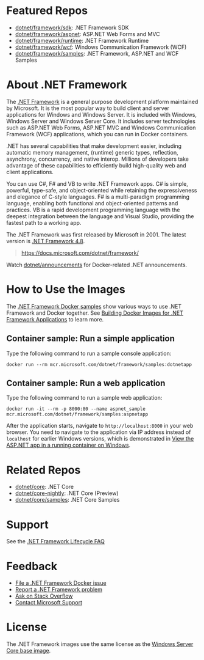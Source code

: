 # Featured Repos

* [dotnet/framework/sdk](https://hub.docker.com/_/microsoft-dotnet-framework-sdk/): .NET Framework SDK
* [dotnet/framework/aspnet](https://hub.docker.com/_/microsoft-dotnet-framework-aspnet/): ASP.NET Web Forms and MVC
* [dotnet/framework/runtime](https://hub.docker.com/_/microsoft-dotnet-framework-runtime/): .NET Framework Runtime
* [dotnet/framework/wcf](https://hub.docker.com/_/microsoft-dotnet-framework-wcf/): Windows Communication Framework (WCF)
* [dotnet/framework/samples](https://hub.docker.com/_/microsoft-dotnet-framework-samples/): .NET Framework, ASP.NET and WCF Samples

# About .NET Framework

The [.NET Framework](https://www.microsoft.com/net/framework) is a general purpose development platform maintained by Microsoft. It is the most popular way to build client and server applications for Windows and Windows Server. It is included with Windows, Windows Server and Windows Server Core. It includes server technologies such as ASP.NET Web Forms, ASP.NET MVC and Windows Communication Framework (WCF) applications, which you can run in Docker containers.

.NET has several capabilities that make development easier, including automatic memory management, (runtime) generic types, reflection, asynchrony, concurrency, and native interop. Millions of developers take advantage of these capabilities to efficiently build high-quality web and client applications.

You can use C#, F# and VB to write .NET Framework apps. C# is simple, powerful, type-safe, and object-oriented while retaining the expressiveness and elegance of C-style languages. F# is a multi-paradigm programming language, enabling both functional and object-oriented patterns and practices. VB is a rapid development programming language with the deepest integration between the language and Visual Studio, providing the fastest path to a working app.

The .NET Framework was first released by Microsoft in 2001. The latest version is [.NET Framework 4.8](https://www.microsoft.com/net/framework).

> https://docs.microsoft.com/dotnet/framework/

Watch [dotnet/announcements](https://github.com/dotnet/announcements/labels/Docker) for Docker-related .NET announcements.

# How to Use the Images

The [.NET Framework Docker samples](https://github.com/microsoft/dotnet-framework-docker/blob/master/samples/README.md) show various ways to use .NET Framework and Docker together.  See [Building Docker Images for .NET Framework Applications](https://docs.microsoft.com/dotnet/framework/docker/) to learn more.

## Container sample: Run a simple application

Type the following command to run a sample console application:

```console
docker run --rm mcr.microsoft.com/dotnet/framework/samples:dotnetapp
```

## Container sample: Run a web application

Type the following command to run a sample web application:

```console
docker run -it --rm -p 8000:80 --name aspnet_sample mcr.microsoft.com/dotnet/framework/samples:aspnetapp
```

After the application starts, navigate to `http://localhost:8000` in your web browser. You need to navigate to the application via IP address instead of `localhost` for earlier Windows versions, which is demonstrated in [View the ASP.NET app in a running container on Windows](https://github.com/microsoft/dotnet-framework-docker/blob/master/samples/aspnetapp/README.md#view-the-aspnet-app-in-a-running-container-on-windows).


# Related Repos

* [dotnet/core](https://hub.docker.com/_/microsoft-dotnet-core/): .NET Core
* [dotnet/core-nightly](https://hub.docker.com/_/microsoft-dotnet-core-nightly/): .NET Core (Preview)
* [dotnet/core/samples](https://hub.docker.com/_/microsoft-dotnet-core-samples/): .NET Core Samples

# Support

See the [.NET Framework Lifecycle FAQ](https://support.microsoft.com/en-us/help/17455/lifecycle-faq-net-framework)

# Feedback

* [File a .NET Framework Docker issue](https://github.com/microsoft/dotnet-framework-docker/issues)
* [Report a .NET Framework problem](https://developercommunity.visualstudio.com/spaces/61/index.html)
* [Ask on Stack Overflow](https://stackoverflow.com/questions/tagged/.net)
* [Contact Microsoft Support](https://support.microsoft.com/contactus/)

# License

The .NET Framework images use the same license as the [Windows Server Core base image](https://hub.docker.com/_/microsoft-windows-servercore/).
